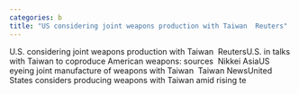 ```yaml
---
categories: b
title: "US considering joint weapons production with Taiwan  Reuters"
---
```

U.S. considering joint weapons production with Taiwan&nbsp;&nbsp;ReutersU.S. in talks with Taiwan to coproduce American weapons: sources&nbsp;&nbsp;Nikkei AsiaUS eyeing joint manufacture of weapons with Taiwan&nbsp;&nbsp;Taiwan NewsUnited States considers producing weapons with Taiwan amid rising te